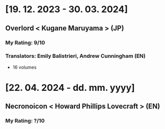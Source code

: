 # [19. 12. 2023 - 30. 03. 2024]
## Overlord < Kugane Maruyama > (JP)
### My Rating: 9/10
### Translators: Emily Balistrieri, Andrew Cunningham (EN)

- 16 volumes

# [22. 04. 2024 - dd. mm. yyyy]
## Necronoicon < Howard Phillips Lovecraft > (EN)
### My Rating: ?/10
